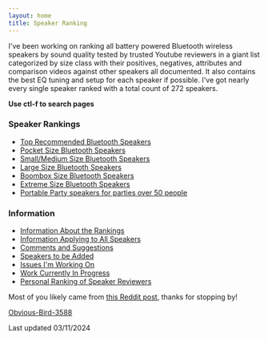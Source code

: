 ```yaml
---
layout: home
title: Speaker Ranking
---
```


I've been working on ranking all battery powered Bluetooth wireless speakers by sound quality tested by trusted Youtube reviewers in a giant list categorized by size class with their positives, negatives, attributes and comparison videos against other speakers all documented. It also contains the best EQ tuning and setup for each speaker if possible. I've got nearly every single speaker ranked with a total count of 272 speakers.

**Use ctl-f to search pages**

### Speaker Rankings

- [Top Recommended Bluetooth Speakers](top-recommended/)
- [Pocket Size Bluetooth Speakers](pocket-size/)
- [Small/Medium Size Bluetooth Speakers](small-medium-size/)
- [Large Size Bluetooth Speakers](large-size/)
- [Boombox Size Bluetooth Speakers](boombox-size/)
- [Extreme Size Bluetooth Speakers](extreme-size/)
- [Portable Party speakers for parties over 50 people](portable-party-speakers/)

### Information

- [Information About the Rankings](information-about-the-rankings/)
- [Information Applying to All Speakers](information-applying-to-all-speakers/)
- [Comments and Suggestions](comments-suggestions/)
- [Speakers to be Added](speakers-to-be-added/)
- [Issues I'm Working On](issues-im-working-on/)
- [Work Currently In Progress](work-currently-in-progress/)
- [Personal Ranking of Speaker Reviewers](personal-ranking-of-speaker-reviewers/)

Most of you likely came from [this Reddit post](https://www.reddit.com/r/WirelessSpeakers/comments/16zs2ol/ranking_all_battery_powered_wireless_speakers/), thanks for stopping by!

[Obvious-Bird-3588](https://www.reddit.com/user/Obvious-Bird-3588)

Last updated 03/11/2024
